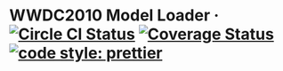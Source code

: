# WWDC2010 Model Loader &middot; [![Circle CI Status](https://circleci.com/gh/PatriceVignola/wwdc2010-model-loader.svg?style=shield)](https://circleci.com/gh/PatriceVignola/wwdc2010-model-loader) [![Coverage Status](https://coveralls.io/repos/github/PatriceVignola/wwdc2010-model-loader/badge.svg?branch=master)](https://coveralls.io/github/PatriceVignola/wwdc2010-model-loader?branch=master) [![code style: prettier](https://img.shields.io/badge/code_style-prettier-ff69b4.svg?style=flat-square)](https://github.com/prettier/prettier)

